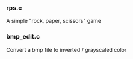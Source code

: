 ### rps.c
A simple "rock, paper, scissors" game

### bmp_edit.c
Convert a bmp file to inverted / grayscaled color
